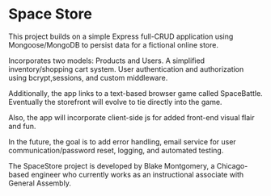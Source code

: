 # Space Store
This project builds on a simple Express full-CRUD application using Mongoose/MongoDB to persist data for a fictional online store.

Incorporates two models: Products and Users. A simplified inventory/shopping cart system. User authentication and authorization using bcrypt,sessions, and custom middleware.

Additionally, the app links to a text-based browser game called SpaceBattle. Eventually the storefront will evolve to tie directly into the game.

Also, the app will incorporate client-side js for added front-end visual flair and fun.

In the future, the goal is to add error handling, email service for user communication/password reset, logging, and automated testing.

The SpaceStore project is developed by Blake Montgomery, a Chicago-based engineer who currently works as an instructional associate with General Assembly.